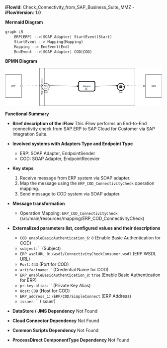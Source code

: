 **iFlowId**: Check_Connectivity_from_SAP_Business_Suite_MMZ - **iFlowVersion**: 1.0

**Mermaid Diagram**
```mermaid
graph LR
    ERP[ERP] -->|SOAP Adapter| StartEvent(Start)
    StartEvent --> Mapping(Mapping)
    Mapping --> EndEvent(End)
    EndEvent -->|SOAP Adapter| COD[COD]
```
**BPMN Diagram**

![BPMN Diagram](./Check_Connectivity_from_SAP_Business_Suite_MMZ-1.0.4.png "BPMN Diagram")

**Functional Summary**
- **Brief description of the iFlow**
This iFlow performs an End-to-End connectivity check from SAP ERP to SAP Cloud for Customer via SAP Integration Suite.

- **Involved systems with Adapters Type and Endpoint Type**
    - ERP: SOAP Adapter, EndpointSender
    - COD: SOAP Adapter, EndpointRecevier

- **Key steps**
    1.  Receive message from ERP system via SOAP adapter.
    2.  Map the message using the `ERP_COD_ConnectivityCheck` operation mapping.
    3.  Send message to COD system via SOAP adapter.

- **Message transformation**
    - Operation Mapping: `ERP_COD_ConnectivityCheck` (src/main/resources/mapping/ERP_COD_ConnectivityCheck)

- **Externalized parameters list, configured values and their descriptions**
    - `COD_enableBasicAuthentication_6`: `0` (Enable Basic Authentication for COD)
    - `subject`: `` (Subject)
    - `ERP_wsdlURL_0`: `/wsdl/ConnectivityCheckConsumer.wsdl` (ERP WSDL URL)
    - `Port`: `443` (Port for COD)
    - `artifactname`: `` (Credential Name for COD)
    - `ERP_enableBasicAuthentication_8`: `true` (Enable Basic Authentication for ERP)
    - `pr-key-alias`: `` (Private Key Alias)
    - `Host`: `COD` (Host for COD)
    - `ERP_address_1`: `/ERP/COD/SimpleConnect` (ERP Address)
    - `issuer`: `` (Issuer)

- **DataStore / JMS Dependency**
Not Found

- **Cloud Connector Dependency**
Not Found

- **Common Scripts Dependency**
Not Found

- **ProcessDirect ComponentType Dependency**
Not Found